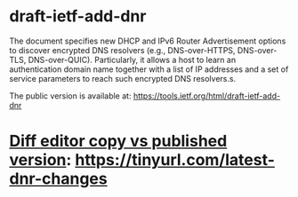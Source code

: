 # draft-ietf-add-dnr

   The document specifies new DHCP and IPv6 Router Advertisement options
   to discover encrypted DNS resolvers (e.g., DNS-over-HTTPS, DNS-over-
   TLS, DNS-over-QUIC).  Particularly, it allows a host to learn an
   authentication domain name together with a list of IP addresses and a
   set of service parameters to reach such encrypted DNS resolvers.s.

The public version is available at: https://tools.ietf.org/html/draft-ietf-add-dnr 

# [Diff editor copy vs published version](https://www.ietf.org/rfcdiff?url1=draft-ietf-add-dnr&url2=https://raw.githubusercontent.com/boucadair/draft-btw-add-home-network/master/draft-ietf-add-dnr.txt): https://tinyurl.com/latest-dnr-changes
